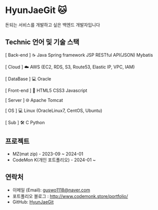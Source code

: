 #  HyunJaeGit 🐱
돈되는 서비스를 개발하고 싶은 백엔드 개발자입니다

## Technic 언어 및 기술 스택

[ Back-end ] ☕️
Java
Spring framework
JSP
RESTful API(JSON)
Mybatis

[ Cloud ] ☁️
AWS (EC2, RDS, S3, Route53, Elastic IP, VPC, IAM)

[ DataBase ] 💻
Oracle

[ Front-end ] 🎨
HTML5
CSS3
Javascript

[ Server ] 🌐
Apache Tomcat

[ OS ] 💻
Linux (OracleLinux7, CentOS, Ubuntu)

[ Sub ] 🛠️
C
Python
  
## 프로젝트
- MZ(mat zip)      - 2023-09 ~ 2024-01
- CodeMon K(개인 포트폴리오) - 2024-01 ~ 

## 연락처

- 이메일 (Email): guswo1118@naver.com
- 포트폴리오 블로그 : http://www.codemonk.store/portfolio/
- GitHub: [HyunJaeGit](https://github.com/HyunJaeGit)
